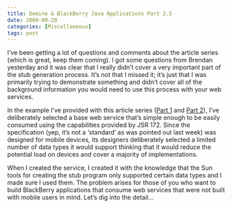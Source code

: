 ```yaml
---
title: Domino & BlackBerry Java Applications Part 2.5
date: 2009-09-20
categories: [Miscellaneous]
tags: post
---
```


  
I’ve been getting a lot of questions and comments about the article series (which is great, keep them coming). I got some questions from Brendan yesterday and it was clear that I really didn’t cover a very important part of the stub generation process. It’s not that I missed it; it’s just that I was primarily trying to demonstrate something and didn’t cover all of the background information you would need to use this process with your web services. 

In the example I’ve provided with this article series ([Part 1](index.php/Domino/dbja1.html) and [Part 2](index.php/BlackBerry/dbja2.html)), I’ve deliberately selected a base web service that’s simple enough to be easily consumed using the capabilities provided by JSR 172. Since the specification (yep, it’s not a ‘standard’ as was pointed out last week) was designed for mobile devices, its designers deliberately selected a limited number of data types it would support thinking that it would reduce the potential load on devices and cover a majority of implementations.

When I created the service, I created it with the knowledge that the Sun tools for creating the stub program only supported certain data types and I made sure I used them. The problem arises for those of you who want to build BlackBerry applications that consume web services that were not built with mobile users in mind. Let’s dig into the detail...